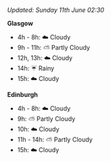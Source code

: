 *Updated: Sunday 11th June 02:30*

**Glasgow**

* 4h - 8h: :cloud: Cloudy
* 9h - 11h: :partly_sunny: Partly Cloudy
* 12h, 13h: :cloud: Cloudy
* 14h: :umbrella: Rainy
* 15h: :cloud: Cloudy

**Edinburgh**

* 4h - 8h: :cloud: Cloudy
* 9h: :partly_sunny: Partly Cloudy
* 10h: :cloud: Cloudy
* 11h - 14h: :partly_sunny: Partly Cloudy
* 15h: :cloud: Cloudy

